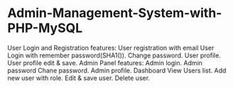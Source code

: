 # Admin-Management-System-with-PHP-MySQL
User Login and Registration features:  User registration with email User Login with remember password(SHA1()). Change password. User profile. User profile edit &amp; save. Admin Panel features:  Admin login. Admin password Chane password. Admin profile. Dashboard View Users list. Add new user with role. Edit &amp; save user. Delete user.

